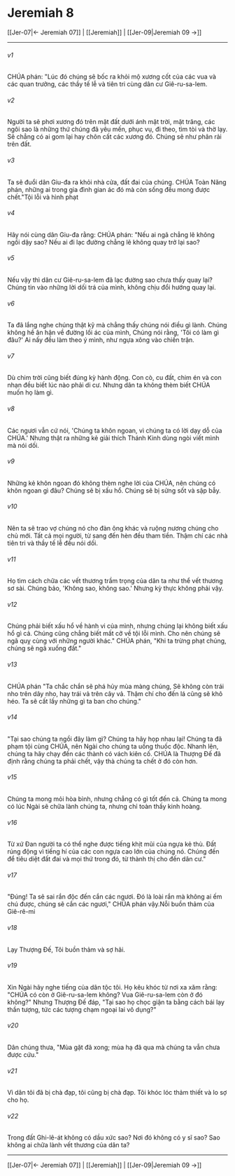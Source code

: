 # Jeremiah 8

[[Jer-07|← Jeremiah 07]] | [[Jeremiah]] | [[Jer-09|Jeremiah 09 →]]
***



###### v1 
CHÚA phán: "Lúc đó chúng sẽ bốc ra khỏi mộ xương cốt của các vua và các quan trưởng, các thầy tế lễ và tiên tri cùng dân cư Giê-ru-sa-lem. 

###### v2 
Người ta sẽ phơi xương đó trên mặt đất dưới ánh mặt trời, mặt trăng, các ngôi sao là những thứ chúng đã yêu mến, phục vụ, đi theo, tìm tòi và thờ lạy. Sẽ chẳng có ai gom lại hay chôn cất các xương đó. Chúng sẽ như phân rải trên đất. 

###### v3 
Ta sẽ đuổi dân Giu-đa ra khỏi nhà cửa, đất đai của chúng. CHÚA Toàn Năng phán, những ai trong gia đình gian ác đó mà còn sống đều mong được chết."Tội lỗi và hình phạt 

###### v4 
Hãy nói cùng dân Giu-đa rằng: CHÚA phán: "Nếu ai ngã chẳng lẽ không ngồi dậy sao? Nếu ai đi lạc đường chẳng lẽ không quay trở lại sao? 

###### v5 
Nếu vậy thì dân cư Giê-ru-sa-lem đã lạc đường sao chưa thấy quay lại? Chúng tin vào những lời dối trá của mình, không chịu đổi hướng quay lại. 

###### v6 
Ta đã lắng nghe chúng thật kỹ mà chẳng thấy chúng nói điều gì lành. Chúng không hề ân hận về đường lối ác của mình, Chúng nói rằng, 'Tôi có làm gì đâu?' Ai nấy đều làm theo ý mình, như ngựa xông vào chiến trận. 

###### v7 
Dù chim trời cũng biết đúng kỳ hành động. Con cò, cu đất, chim én và con nhạn đều biết lúc nào phải di cư. Nhưng dân ta không thèm biết CHÚA muốn họ làm gì. 

###### v8 
Các ngươi vẫn cứ nói, 'Chúng ta khôn ngoan, vì chúng ta có lời dạy dỗ của CHÚA.' Nhưng thật ra những kẻ giải thích Thánh Kinh dùng ngòi viết mình mà nói dối. 

###### v9 
Những kẻ khôn ngoan đó không thèm nghe lời của CHÚA, nên chúng có khôn ngoan gì đâu? Chúng sẽ bị xấu hổ. Chúng sẽ bị sửng sốt và sập bẫy. 

###### v10 
Nên ta sẽ trao vợ chúng nó cho đàn ông khác và ruộng nương chúng cho chủ mới. Tất cả mọi người, từ sang đến hèn đều tham tiền. Thậm chí các nhà tiên tri và thầy tế lễ đều nói dối. 

###### v11 
Họ tìm cách chữa các vết thương trầm trọng của dân ta như thể vết thương sơ sài. Chúng bảo, 'Không sao, không sao.' Nhưng kỳ thực không phải vậy. 

###### v12 
Chúng phải biết xấu hổ về hành vi của mình, nhưng chúng lại không biết xấu hổ gì cả. Chúng cũng chẳng biết mất cỡ về tội lỗi mình. Cho nên chúng sẽ ngã quỵ cùng với những người khác." CHÚA phán, "Khi ta trừng phạt chúng, chúng sẽ ngã xuống đất." 

###### v13 
CHÚA phán "Ta chắc chắn sẽ phá hủy mùa màng chúng, Sẽ không còn trái nho trên dây nho, hay trái vả trên cây vả. Thậm chí cho đến lá cũng sẽ khô héo. Ta sẽ cất lấy những gì ta ban cho chúng." 

###### v14 
"Tại sao chúng ta ngồi đây làm gì? Chúng ta hãy họp nhau lại! Chúng ta đã phạm tội cùng CHÚA, nên Ngài cho chúng ta uống thuốc độc. Nhanh lên, chúng ta hãy chạy đến các thành có vách kiên cố. CHÚA là Thượng Đế đã định rằng chúng ta phải chết, vậy thà chúng ta chết ở đó còn hơn. 

###### v15 
Chúng ta mong mỏi hòa bình, nhưng chẳng có gì tốt đến cả. Chúng ta mong có lúc Ngài sẽ chữa lành chúng ta, nhưng chỉ toàn thấy kinh hoàng. 

###### v16 
Từ xứ Đan người ta có thể nghe được tiếng khịt mũi của ngựa kẻ thù. Đất rúng động vì tiếng hí của các con ngựa cao lớn của chúng nó. Chúng đến để tiêu diệt đất đai và mọi thứ trong đó, từ thành thị cho đến dân cư." 

###### v17 
"Đúng! Ta sẽ sai rắn độc đến cắn các ngươi. Đó là loài rắn mà không ai ếm chú được, chúng sẽ cắn các ngươi," CHÚA phán vậy.Nỗi buồn thảm của Giê-rê-mi 

###### v18 
Lạy Thượng Đế, Tôi buồn thảm và sợ hãi. 

###### v19 
Xin Ngài hãy nghe tiếng của dân tộc tôi. Họ kêu khóc từ nơi xa xăm rằng: "CHÚA có còn ở Giê-ru-sa-lem không? Vua Giê-ru-sa-lem còn ở đó không?" Nhưng Thượng Đế đáp, "Tại sao họ chọc giận ta bằng cách bái lạy thần tượng, tức các tượng chạm ngoại lai vô dụng?" 

###### v20 
Dân chúng thưa, "Mùa gặt đã xong; mùa hạ đã qua mà chúng ta vẫn chưa được cứu." 

###### v21 
Vì dân tôi đã bị chà đạp, tôi cũng bị chà đạp. Tôi khóc lóc thảm thiết và lo sợ cho họ. 

###### v22 
Trong đất Ghi-lê-át không có dầu xức sao? Nơi đó không có y sĩ sao? Sao không ai chữa lành vết thương của dân ta?

***
[[Jer-07|← Jeremiah 07]] | [[Jeremiah]] | [[Jer-09|Jeremiah 09 →]]
